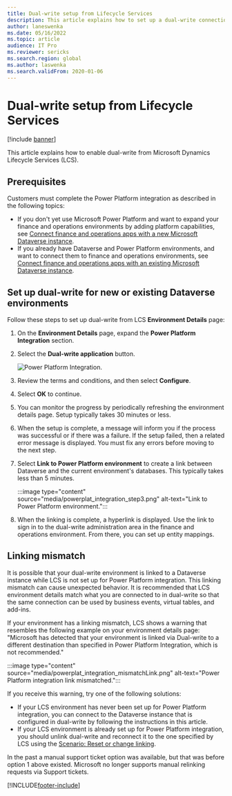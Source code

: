 ```yaml
---
title: Dual-write setup from Lifecycle Services
description: This article explains how to set up a dual-write connection from Microsoft Dynamics Lifecycle Services (LCS).
author: laneswenka
ms.date: 05/16/2022
ms.topic: article
audience: IT Pro
ms.reviewer: sericks
ms.search.region: global
ms.author: laswenka
ms.search.validFrom: 2020-01-06
---
```


# Dual-write setup from Lifecycle Services

[!include [banner](../../includes/banner.md)]



This article explains how to enable dual-write from Microsoft Dynamics Lifecycle Services (LCS).

## Prerequisites

Customers must complete the Power Platform integration as described in the following topics:

- If you don't yet use Microsoft Power Platform and want to expand your finance and operations environments by adding platform capabilities, see [Connect finance and operations apps with a new Microsoft Dataverse instance](../../power-platform/environment-lifecycle-connect-finops-new-dv.md).
- If you already have Dataverse and Power Platform environments, and want to connect them to finance and operations environments, see [Connect finance and operations apps with an existing Microsoft Dataverse instance](../../power-platform/environment-lifecycle-connect-finops-existing-dv.md).

## Set up dual-write for new or existing Dataverse environments

Follow these steps to set up dual-write from LCS **Environment Details** page:

1. On the **Environment Details** page, expand the **Power Platform Integration** section.

2. Select the **Dual-write application** button.

    ![Power Platform Integration.](media/powerplat_integration_step2.png)

3. Review the terms and conditions, and then select **Configure**.

4. Select **OK** to continue.

5. You can monitor the progress by periodically refreshing the environment details page. Setup typically takes 30 minutes or less.  

6. When the setup is complete, a message will inform you if the process was successful or if there was a failure. If the setup failed, then a related error message is displayed. You must fix any errors before moving to the next step.

7. Select **Link to Power Platform environment** to create a link between Dataverse and the current environment's databases. This typically takes less than 5 minutes.

    :::image type="content" source="media/powerplat_integration_step3.png" alt-text="Link to Power Platform environment.":::

8. When the linking is complete, a hyperlink is displayed. Use the link to sign in to the dual-write administration area in the finance and operations environment. From there, you can set up entity mappings.

## Linking mismatch

It is possible that your dual-write environment is linked to a Dataverse instance while LCS is not set up for Power Platform integration. This linking mismatch can cause unexpected behavior. It is recommended that LCS environment details match what you are connected to in dual-write so that the same connection can be used by business events, virtual tables, and add-ins.

If your environment has a linking mismatch, LCS shows a warning that resembles the following example on your environment details page: "Microsoft has detected that your environment is linked via Dual-write to a different destination than specified in Power Platform Integration, which is not recommended."

:::image type="content" source="media/powerplat_integration_mismatchLink.png" alt-text="Power Platform integration link mismatched.":::

If you receive this warning, try one of the following solutions:

- If your LCS environment has never been set up for Power Platform integration, you can connect to the Dataverse instance that is configured in dual-write by following the instructions in this article.
- If your LCS environment is already set up for Power Platform integration, you should unlink dual-write and reconnect it to the one specified by LCS using the [Scenario: Reset or change linking](relink-environments.md#scenario-reset-or-change-linking).

In the past a manual support ticket option was available, but that was before option 1 above existed.  Microsoft no longer supports manual relinking requests via Support tickets.

[!INCLUDE[footer-include](../../../../includes/footer-banner.md)]

